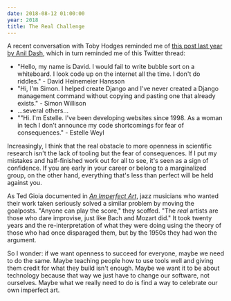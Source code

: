 ```yaml
---
date: 2018-08-12 01:00:00
year: 2018
title: The Real Challenge
---
```


A recent conversation with Toby Hodges reminded me of
[this post last year by Anil Dash](https://medium.com/make-better-software/against-the-whiteboard-f1df0013954f),
which in turn reminded me of this Twitter thread:

- "Hello, my name is David. I would fail to write bubble sort on a whiteboard. I look code up on the internet all the time. I don't do riddles." - David Heinemeier Hansson
- "Hi, I'm Simon. I helped create Django and I've never created a Django management command without copying and pasting one that already exists." - Simon Willison
- …several others…
- ""Hi. I'm Estelle. I've been developing websites since 1998. As a woman in tech I don't announce my code shortcomings for fear of consequences." - Estelle Weyl

Increasingly, I think that the real obstacle to more openness in scientific research
isn't the lack of tooling but the fear of consequences.
If I put my mistakes and half-finished work out for all to see,
it's seen as a sign of confidence.
If you are early in your career or belong to a marginalized group,
on the other hand,
everything that's less than perfect will be held against you.

As Ted Gioia documented in *[An Imperfect Art](https://isbndb.com/book/9780195063288)*,
jazz musicians who wanted their work taken seriously solved a similar problem by moving the goalposts.
"Anyone can play the score," they scoffed.
"The *real* artists are those who dare improvise, just like Bach and Mozart did."
It took twenty years and the re-interpretation of what they were doing using the theory of those who had once disparaged them,
but by the 1950s they had won the argument.

So I wonder:
if we want openness to succeed for everyone,
maybe we need to do the same.
Maybe teaching people how to use tools well and giving them credit for what they build isn't enough.
Maybe we want it to be about technology because that way we just have to change our software, not ourselves.
Maybe what we really need to do is find a way to celebrate our own imperfect art.
